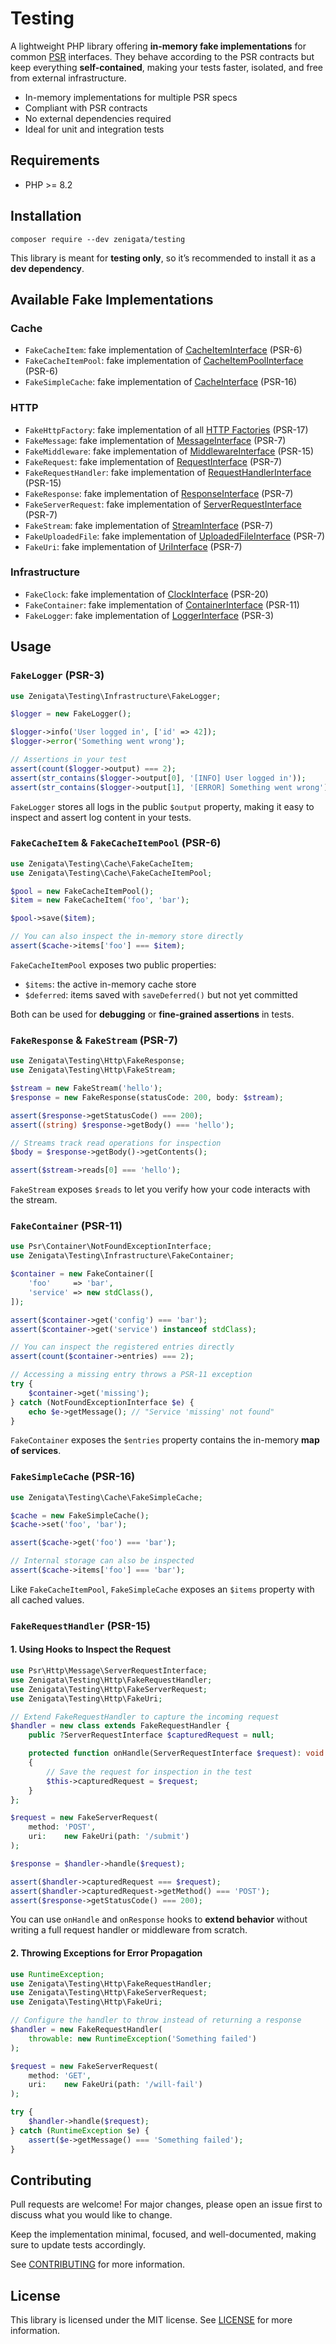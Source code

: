 # Testing

A lightweight PHP library offering **in-memory fake implementations** for common [PSR](https://www.php-fig.org/psr/) interfaces. They behave according to the PSR contracts but keep everything **self-contained**, making your tests faster, isolated, and free from external infrastructure.

- In-memory implementations for multiple PSR specs
- Compliant with PSR contracts
- No external dependencies required
- Ideal for unit and integration tests

## Requirements

- PHP >= 8.2

## Installation

```shell
composer require --dev zenigata/testing
```

This library is meant for **testing only**, so it’s recommended to install it as a **dev dependency**.

## Available Fake Implementations

### Cache

- `FakeCacheItem`: fake implementation of [CacheItemInterface](https://www.php-fig.org/psr/psr-6/#cacheiteminterface) (PSR-6)
- `FakeCacheItemPool`: fake implementation of [CacheItemPoolInterface](https://www.php-fig.org/psr/psr-6/#cacheitempoolinterface) (PSR-6)
- `FakeSimpleCache`: fake implementation of [CacheInterface](https://www.php-fig.org/psr/psr-16/#21-cacheinterface) (PSR-16)

### HTTP

- `FakeHttpFactory`: fake implementation of all [HTTP Factories](https://www.php-fig.org/psr/psr-17/#2-interfaces) (PSR-17)
- `FakeMessage`: fake implementation of [MessageInterface](https://www.php-fig.org/psr/psr-7/#31-psrhttpmessagemessageinterface) (PSR-7)
- `FakeMiddleware`: fake implementation of [MiddlewareInterface](https://www.php-fig.org/psr/psr-15/#22-psrhttpservermiddlewareinterface) (PSR-15)
- `FakeRequest`: fake implementation of [RequestInterface](https://www.php-fig.org/psr/psr-7/#32-psrhttpmessagerequestinterface) (PSR-7)
- `FakeRequestHandler`: fake implementation of [RequestHandlerInterface](https://www.php-fig.org/psr/psr-15/#21-psrhttpserverrequesthandlerinterface) (PSR-15)
- `FakeResponse`: fake implementation of [ResponseInterface](https://www.php-fig.org/psr/psr-7/#33-psrhttpmessageresponseinterface) (PSR-7)
- `FakeServerRequest`: fake implementation of [ServerRequestInterface](https://www.php-fig.org/psr/psr-7/#321-psrhttpmessageserverrequestinterface) (PSR-7)
- `FakeStream`: fake implementation of [StreamInterface](https://www.php-fig.org/psr/psr-7/#34-psrhttpmessagestreaminterface) (PSR-7)
- `FakeUploadedFile`: fake implementation of [UploadedFileInterface](https://www.php-fig.org/psr/psr-7/#36-psrhttpmessageuploadedfileinterface) (PSR-7)
- `FakeUri`: fake implementation of [UriInterface](https://www.php-fig.org/psr/psr-7/#35-psrhttpmessageuriinterface) (PSR-7)

### Infrastructure

- `FakeClock`: fake implementation of [ClockInterface](https://www.php-fig.org/psr/psr-20/#21-clockinterface) (PSR-20)
- `FakeContainer`: fake implementation of [ContainerInterface](https://www.php-fig.org/psr/psr-11/#31-psrcontainercontainerinterface) (PSR-11)
- `FakeLogger`: fake implementation of [LoggerInterface](https://www.php-fig.org/psr/psr-3/#3-psrlogloggerinterface) (PSR-3)

## Usage

### `FakeLogger` (PSR-3)

```php
use Zenigata\Testing\Infrastructure\FakeLogger;

$logger = new FakeLogger();

$logger->info('User logged in', ['id' => 42]);
$logger->error('Something went wrong');

// Assertions in your test
assert(count($logger->output) === 2);
assert(str_contains($logger->output[0], '[INFO] User logged in'));
assert(str_contains($logger->output[1], '[ERROR] Something went wrong'));
```

`FakeLogger` stores all logs in the public `$output` property, making it easy to inspect and assert log content in your tests.

### `FakeCacheItem` & `FakeCacheItemPool` (PSR-6)

```php
use Zenigata\Testing\Cache\FakeCacheItem;
use Zenigata\Testing\Cache\FakeCacheItemPool;

$pool = new FakeCacheItemPool();
$item = new FakeCacheItem('foo', 'bar');

$pool->save($item);

// You can also inspect the in-memory store directly
assert($cache->items['foo'] === $item);
```

`FakeCacheItemPool` exposes two public properties:

- `$items`: the active in-memory cache store
- `$deferred`: items saved with `saveDeferred()` but not yet committed

Both can be used for **debugging** or **fine-grained assertions** in tests.

### `FakeResponse` & `FakeStream` (PSR-7)

```php
use Zenigata\Testing\Http\FakeResponse;
use Zenigata\Testing\Http\FakeStream;

$stream = new FakeStream('hello');
$response = new FakeResponse(statusCode: 200, body: $stream);

assert($response->getStatusCode() === 200);
assert((string) $response->getBody() === 'hello');

// Streams track read operations for inspection
$body = $response->getBody()->getContents();

assert($stream->reads[0] === 'hello');
```

`FakeStream` exposes `$reads` to let you verify how your code interacts with the stream.

### `FakeContainer` (PSR-11)

```php
use Psr\Container\NotFoundExceptionInterface;
use Zenigata\Testing\Infrastructure\FakeContainer;

$container = new FakeContainer([
    'foo'     => 'bar',
    'service' => new stdClass(),
]);

assert($container->get('config') === 'bar');
assert($container->get('service') instanceof stdClass);

// You can inspect the registered entries directly
assert(count($container->entries) === 2);

// Accessing a missing entry throws a PSR-11 exception
try {
    $container->get('missing');
} catch (NotFoundExceptionInterface $e) {
    echo $e->getMessage(); // "Service 'missing' not found"
}
```

`FakeContainer` exposes the `$entries` property contains the in-memory **map of services**.


### `FakeSimpleCache` (PSR-16)

```php
use Zenigata\Testing\Cache\FakeSimpleCache;

$cache = new FakeSimpleCache();
$cache->set('foo', 'bar');

assert($cache->get('foo') === 'bar');

// Internal storage can also be inspected
assert($cache->items['foo'] === 'bar');
```

Like `FakeCacheItemPool`, `FakeSimpleCache` exposes an `$items` property with all cached values.

### `FakeRequestHandler` (PSR-15)

#### 1. Using Hooks to Inspect the Request

```php
use Psr\Http\Message\ServerRequestInterface;
use Zenigata\Testing\Http\FakeRequestHandler;
use Zenigata\Testing\Http\FakeServerRequest;
use Zenigata\Testing\Http\FakeUri;

// Extend FakeRequestHandler to capture the incoming request
$handler = new class extends FakeRequestHandler {
    public ?ServerRequestInterface $capturedRequest = null;

    protected function onHandle(ServerRequestInterface $request): void
    {
        // Save the request for inspection in the test
        $this->capturedRequest = $request;
    }
};

$request = new FakeServerRequest(
    method: 'POST',
    uri:    new FakeUri(path: '/submit')
);

$response = $handler->handle($request);

assert($handler->capturedRequest === $request);
assert($handler->capturedRequest->getMethod() === 'POST');
assert($response->getStatusCode() === 200);
```

You can use `onHandle` and `onResponse` hooks to **extend behavior** without writing a full request handler or middleware from scratch.

#### 2. Throwing Exceptions for Error Propagation

```php
use RuntimeException;
use Zenigata\Testing\Http\FakeRequestHandler;
use Zenigata\Testing\Http\FakeServerRequest;
use Zenigata\Testing\Http\FakeUri;

// Configure the handler to throw instead of returning a response
$handler = new FakeRequestHandler(
    throwable: new RuntimeException('Something failed')
);

$request = new FakeServerRequest(
    method: 'GET',
    uri:    new FakeUri(path: '/will-fail')
);

try {
    $handler->handle($request);
} catch (RuntimeException $e) {
    assert($e->getMessage() === 'Something failed');
}
```



## Contributing

Pull requests are welcome! For major changes, please open an issue first to discuss what you would like to change.

Keep the implementation minimal, focused, and well-documented, making sure to update tests accordingly.

See [CONTRIBUTING](./CONTRIBUTING.md) for more information.

## License

This library is licensed under the MIT license. See [LICENSE](./LICENSE) for more information.
